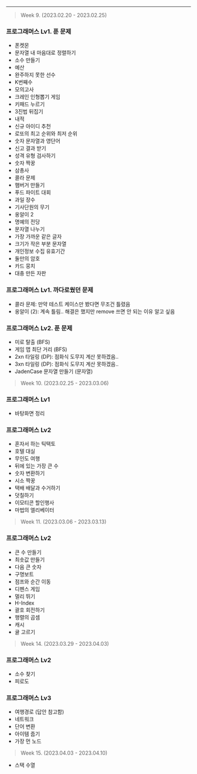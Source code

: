 ----------------
> Week 9. (2023.02.20 - 2023.02.25)
### 프로그래머스 Lv1. 푼 문제
- 폰켓몬
- 문자열 내 마음대로 정렬하기
- 소수 만들기
- 예산
- 완주하지 못한 선수
- K번째수
- 모의고사
- 크레인 인형뽑기 게임
- 키패드 누르기
- 3진법 뒤집기
- 내적
- 신규 아이디 추천
- 로또의 최고 순위와 최저 순위
- 숫자 문자열과 영단어
- 신고 결과 받기
- 성격 유형 검사하기
- 숫자 짝꿍
- 삼총사
- 콜라 문제
- 햄버거 만들기
- 푸드 파이트 대회
- 과일 장수
- 기사단원의 무기
- 옹알이 2
- 명예의 전당
- 문자열 나누기
- 가장 가까운 같은 글자
- 크기가 작은 부분 문자열
- 개인정보 수집 유효기간
- 둘만의 암호
- 카드 뭉치
- 대충 만든 자판

### 프로그래머스 Lv1. 까다로웠던 문제
- 콜라 문제: 만약 테스트 케이스만 봤다면 무조건 틀렸음
- 옹알이 (2): 계속 틀림.. 해결은 했지만 remove 쓰면 안 되는 이유 알고 싶음

### 프로그래머스 Lv2. 푼 문제
- 미로 탈출 (BFS)
- 게임 맵 최단 거리 (BFS)
- 2xn 타일링 (DP): 점화식 도무지 계산 못하겠음..
- 3xn 타일링 (DP): 점화식 도무지 계산 못하겠음..
- JadenCase 문자열 만들기 (문자열)

> Week 10. (2023.02.25 - 2023.03.06)
### 프로그래머스 Lv1
- 바탕화면 정리

### 프로그래머스 Lv2
- 혼자서 하는 틱택토
- 호텔 대실
- 무인도 여행
- 뒤에 있는 가장 큰 수
- 숫자 변환하기
- 시소 짝꿍
- 택배 배달과 수거하기
- 덧칠하기
- 이모티콘 할인행사
- 마법의 엘리베이터

> Week 11. (2023.03.06 - 2023.03.13)
### 프로그래머스 Lv2
- 큰 수 만들기
- 최솟값 만들기
- 다음 큰 숫자
- 구명보트
- 점프와 순간 이동
- 디펜스 게임
- 멀리 뛰기
- H-Index
- 괄호 회전하기
- 행렬의 곱셈
- 캐시
- 귤 고르기

> Week 14. (2023.03.29 - 2023.04.03)
### 프로그래머스 Lv2
- 소수 찾기
- 피로도

### 프로그래머스 Lv3
- 여행경로 (답안 참고함)
- 네트워크
- 단어 변환
- 아이템 줍기
- 가장 먼 노드

> Week 15. (2023.04.03 - 2023.04.10)
- 스택 수열